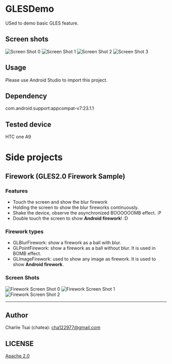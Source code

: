 # GLESDemo
USed to demo basic GLES feature.

## Screen shots

![Screen Shot 0](/screen_shots/screen_shot0.png)
![Screen Shot 1](/screen_shots/screen_shot1.png)
![Screen Shot 2](/screen_shots/screen_shot2.png)
![Screen Shot 3](/screen_shots/screen_shot_firework0.png)

## Usage
Please use Android Studio to import this project.

## Dependency
com.android.support:appcompat-v7:23.1.1

## Tested device
HTC one A9

# Side projects
## Firework (GLES2.0 Firework Sample) ##
### Features
- Touch the screen and show the blur firework
- Holding the screen to show the blur fireworks continuously.
- Shake the device, observe the asynchronized BOOOOOOMB effect. :P
- Double touch the screen to show **Android firework**! :D

### Firework types
- GLBlurFirework: show a firework as a ball with blur.
- GLPointFirework: show a firework as a ball without blur. It is used in BOMB effect.
- GLImageFirework: used to show any image as firework. It is used to show **Android firework**.

### Screen Shots
![Firework Screen Shot 0](/screen_shots/screen_shot_firework0.png)
![Firework Screen Shot 1](/screen_shots/screen_shot_firework1.png)
![Firework Screen Shot 2](/screen_shots/screen_shot_firework2.png)

---

## Author
Charlie Tsai (chatea): cha122977@gmail.com

## LICENSE
[Apache 2.0](/LICENSE)
